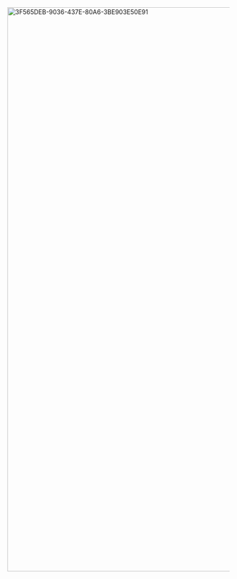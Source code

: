 <img width="1280" alt="3F565DEB-9036-437E-80A6-3BE903E50E91" src="https://github.com/manningstinson/holbertonschool-low_level_programming/assets/104523090/e72a8611-e0f7-4c3e-97b6-6587c2a225fd">


